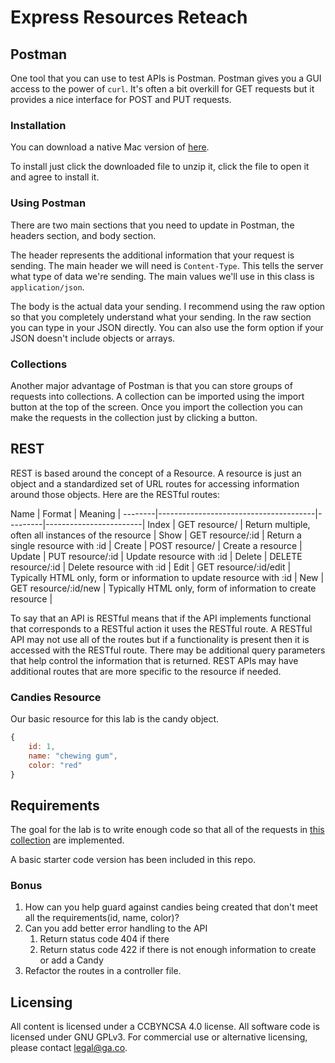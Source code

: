 # Express Resources Reteach


## Postman
One tool that you can use to test APIs is Postman. Postman gives you a GUI access to the power of ``curl``. It's often a bit 
overkill for GET requests but it provides a nice interface for POST and PUT requests.

### Installation
You can download a native Mac version of [here](https://www.getpostman.com/app/postman-osx?utm_source=site&utm_medium=homepage&utm_campaign=macapp).

To install just click the downloaded file to unzip it, click the file to open it and agree to install it.

### Using Postman
There are two main sections that you need to update in Postman, the headers section, and body section. 

The header represents the additional information that your request is sending. The main header we will need is ``Content-Type``. This tells the server what type of data we're sending. The main values we'll use in this class is ``application/json``. 

The body is the actual data your sending. I recommend using the raw option so that you completely understand what your sending. In 
the raw section you can type in your JSON directly. You can also use the form option if your JSON doesn't include objects or arrays.

### Collections
Another major advantage of Postman is that you can store groups of requests into collections. A collection can be imported using the import button at the top of the screen. Once you import the collection you can make the requests in the collection just by clicking a button.

## REST
REST is based around the concept of a Resource. A resource is just an object and a standardized set of URL routes for accessing 
information around those objects. Here are the RESTful routes:

Name	| Format				| Meaning |
--------|---------------------------------------|---------|------------------------|
Index	| GET resource/			| Return multiple, often all instances of the resource |
Show	| GET resource/:id		| Return a single resource with :id |
Create	| POST resource/		| Create a resource |
Update	| PUT resource/:id		| Update resource with :id | 
Delete	| DELETE resource/:id	| Delete resource with :id |
Edit	| GET resource/:id/edit	| Typically HTML only, form or information to update resource with :id |
New		| GET resource/:id/new	| Typically HTML only, form of information to create resource |

To say that an API is RESTful means that if the API implements functional that corresponds to a RESTful action it uses the RESTful 
route. A RESTful API may not use all of the routes but if a functionality is present then it is accessed with the RESTful route. 
There may be additional query parameters that help control the information that is returned.  REST APIs may have additional routes that are more specific to the resource if needed.

### Candies Resource
Our basic resource for this lab is the candy object. 

```javascript
{
	id: 1,
	name: "chewing gum",
	color: "red"
}
```

## Requirements
The goal for the lab is to write enough code so that all of the requests in [this collection](https://raw.githubusercontent.com/den-wdi-1/expres-resource-reteach/master/candies_collection.postman_collection) are implemented.

A basic starter code version has been included in this repo.

### Bonus
1. How can you help guard against candies being created that don't meet all the requirements(id, name, color)? 
2. Can you add better error handling to the API 
	1. Return status code 404 if there 
	2. Return status code 422 if there is not enough information to create or add a Candy
3. Refactor the routes in a controller file.

## Licensing
All content is licensed under a CC­BY­NC­SA 4.0 license.
All software code is licensed under GNU GPLv3. For commercial use or alternative licensing, please contact legal@ga.co.
